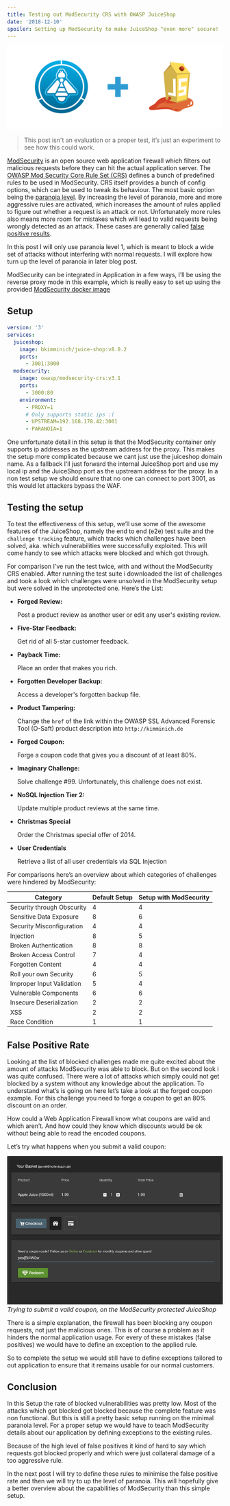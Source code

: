 ```yaml
---
title: Testing out ModSecurity CRS with OWASP JuiceShop
date: '2018-12-10'
spoiler: Setting up ModSecurity to make JuiceShop "even more" secure!
---
```


![ModSecurity CRS + OWASP JuiceShop”](./mod-security-juice-shop.png)

> This post isn't an evaluation or a proper test, it’s just an experiment to see how this could work.

[ModSecurity](https://www.modsecurity.org/) is an open source web application firewall which filters out malicious requests before they can hit the actual application server. The [OWASP Mod Security Core Rule Set (CRS)](https://coreruleset.org/) defines a bunch of predefined rules to be used in ModSecurity. CRS itself provides a bunch of config options, which can be used to tweak its behaviour. The most basic option being the [paranoia level](https://coreruleset.org/faq/#paranoialevel). By increasing the level of paranoia, more and more aggressive rules are activated, which increases the amount of rules applied to figure out whether a request is an attack or not. Unfortunately more rules also means more room for mistakes which will lead to valid requests being wrongly detected as an attack. These cases are generally called [false positive results](https://www.mathsisfun.com/data/probability-false-negatives-positives.html).

In this post I will only use paranoia level 1, which is meant to block a wide set of attacks without interfering with normal requests. I will explore how turn up the level of paranoia in later blog post.

ModSecurity can be integrated in Application in a few ways, I’ll be using the reverse proxy mode in this example, which is really easy to set up using the provided [ModSecurity docker image](https://store.docker.com/community/images/owasp/modsecurity-crs)

## Setup

```yaml
version: '3'
services:
  juiceshop:
    image: bkimminich/juice-shop:v8.0.2
    ports:
      - 3001:3000
  modsecurity:
    image: owasp/modsecurity-crs:v3.1
    ports:
      - 3000:80
    environment:
      - PROXY=1
      # Only supports static ips :(
      - UPSTREAM=192.168.178.42:3001
      - PARANOIA=1
```

One unfortunate detail in this setup is that the ModSecurity container only supports ip addresses as the upstream address for the proxy. This makes the setup more complicated because we cant just use the juiceshop domain name. As a fallback I’ll just forward the internal JuiceShop port and use my local ip and the JuiceShop port as the upstream address for the proxy. In a non test setup we should ensure that no one can connect to port 3001, as this would let attackers bypass the WAF.

## Testing the setup

To test the effectiveness of this setup, we’ll use some of the awesome features of the JuiceShop, namely the end to end (e2e) test suite and the `challenge tracking` feature, which tracks which challenges have been solved, aka. which vulnerabilities were successfully exploited. This will come handy to see which attacks were blocked and which got through.

For comparison I’ve run the test twice, with and without the ModSecurity CRS enabled. After running the test suite i downloaded the list of challenges and took a look which challenges were unsolved in the ModSecurity setup but were solved in the unprotected one. Here’s the List:

- **Forged Review:**

  Post a product review as another user or edit any user's existing review.

- **Five-Star Feedback:**

  Get rid of all 5-star customer feedback.

- **Payback Time:**

  Place an order that makes you rich.

- **Forgotten Developer Backup:**

  Access a developer's forgotten backup file.

- **Product Tampering:**

  Change the `href` of the link within the OWASP SSL Advanced Forensic Tool (O-Saft) product description into `http://kimminich.de`

- **Forged Coupon:**

  Forge a coupon code that gives you a discount of at least 80%.

- **Imaginary Challenge:**

  Solve challenge #99. Unfortunately, this challenge does not exist.

- **NoSQL Injection Tier 2:**

  Update multiple product reviews at the same time.

- **Christmas Special**

  Order the Christmas special offer of 2014.

- **User Credentials**

  Retrieve a list of all user credentials via SQL Injection

For comparisons here’s an overview about which categories of challenges were hindered by ModSecurity:

| Category                   | Default Setup | Setup with ModSecurity |
| -------------------------- | -------- | ---------------- |
| Security through Obscurity | 4        | 4                |
| Sensitive Data Exposure    | 8        | 6                |
| Security Misconfiguration  | 4        | 4                |
| Injection                  | 8        | 5                |
| Broken Authentication      | 8        | 8                |
| Broken Access Control      | 7        | 4                |
| Forgotten Content          | 4        | 4                |
| Roll your own Security     | 6        | 5                |
| Improper Input Validation  | 5        | 4                |
| Vulnerable Components      | 6        | 6                |
| Insecure Deserialization   | 2        | 2                |
| XSS                        | 2        | 2                |
| Race Condition             | 1        | 1                |

## False Positive Rate

Looking at the list of blocked challenges made me quite excited about the amount of attacks ModSecurity was able to block. But on the second look i was quite confused. There were a lot of attacks which simply could not get blocked by a system without any knowledge about the application. To understand what’s is going on here let’s take a look at the forged coupon example. For this challenge you need to forge a coupon to get an 80% discount on an order.

How could a Web Application Firewall know what coupons are valid and which aren’t. And how could they know which discounts would be ok without being able to read the encoded coupons.

Let’s try what happens when you submit a valid coupon:

![Trying to submit a valid coupon, on the ModSecurity protected JuiceShop](juice-shop-with-modsec.gif)
*Trying to submit a valid coupon, on the ModSecurity protected JuiceShop*

There is a simple explanation, the firewall has been blocking any coupon requests, not just the malicious ones. This is of course a problem as it hinders the normal application usage. For every of these mistakes (false positives) we would have to define an exception to the applied rule.

So to complete the setup we would still have to define exceptions tailored to out application to ensure that it remains usable for our normal customers.

## Conclusion

In this Setup the rate of blocked vulnerabilities was pretty low. Most of the attacks which got blocked got blocked because the complete feature was non functional. But this is still a pretty basic setup running on the minimal paranoia level. For a proper setup we would have to teach ModSecurity details about our application by defining exceptions to the existing rules.

Because of the high level of false positives it kind of hard to say which requests got blocked properly and which were just collateral damage of a too aggressive rule.

In the next post I will try to define these rules to minimise the false positive rate and then we will try to up the level of paranoia. This will hopefully give a better overview about the capabilities of ModSecurity than this simple setup.